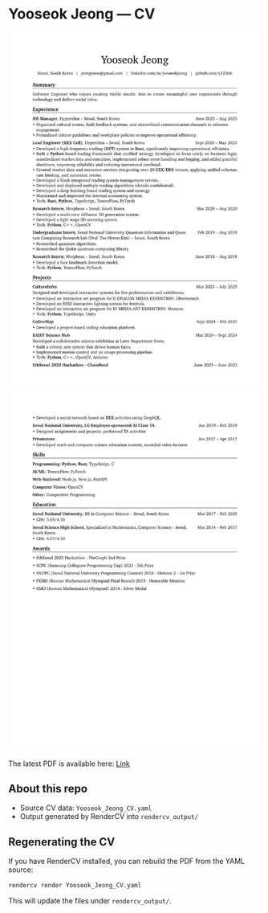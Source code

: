 # Yooseok Jeong — CV

[![Resume preview](rendercv_output/Yooseok_Jeong_CV_1.png)](rendercv_output/Yooseok_Jeong_CV.pdf)
[![Resume preview](rendercv_output/Yooseok_Jeong_CV_2.png)](rendercv_output/Yooseok_Jeong_CV.pdf)

The latest PDF is available here: [Link](rendercv_output/Yooseok_Jeong_CV.pdf)

## About this repo

- Source CV data: `Yooseok_Jeong_CV.yaml`
- Output generated by RenderCV into `rendercv_output/`

## Regenerating the CV

If you have RenderCV installed, you can rebuild the PDF from the YAML source:

```bash
rendercv render Yooseok_Jeong_CV.yaml
```

This will update the files under `rendercv_output/`.
